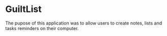 # GuiltList

The pupose of this application was to allow users to create notes, lists and tasks reminders on their computer.
